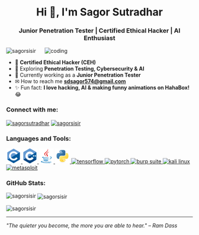 <h1 align="center">Hi 👋, I'm Sagor Sutradhar</h1>
<h3 align="center">Junior Penetration Tester | Certified Ethical Hacker | AI Enthusiast</h3>

<img align="right" alt="coding" width="400" src="https://camo.githubusercontent.com/19db51af5f90f1b152bc0b9078f5fe97053955be5074f03f17019c70345bdcdb/68747470733a2f2f6d69726f2e6d656469756d2e636f6d2f6d61782f313336302f302a37513379765349765f7430696f4a2d5a2e676966">
<p align="left"> <img src="https://komarev.com/ghpvc/?username=sagorsisir&label=Profile%20views&color=0e75b6&style=flat" alt="sagorsisir" /> </p>

- 📝 **Certified Ethical Hacker (CEH)**
- 🔎 Exploring **Penetration Testing, Cybersecurity & AI**
- 💪 Currently working as a **Junior Penetration Tester**
- ✉ How to reach me **sdsagor574@gmail.com**
- ✨ Fun fact: **I love hacking, AI & making funny animations on HahaBox!** 😂

<h3 align="left">Connect with me:</h3>
<p align="left">
<a href="https://fb.com/sagorsutradhar" target="blank"><img align="center" src="https://raw.githubusercontent.com/rahuldkjain/github-profile-readme-generator/master/src/images/icons/Social/facebook.svg" alt="sagorsutradhar" height="30" width="40" /></a>
<a href="https://instagram.com/sagorsisir" target="blank"><img align="center" src="https://raw.githubusercontent.com/rahuldkjain/github-profile-readme-generator/master/src/images/icons/Social/instagram.svg" alt="sagorsisir" height="30" width="40" /></a>
</p>

<h3 align="left">Languages and Tools:</h3>
<p align="left"> 
<a href="https://www.cprogramming.com/" target="_blank" rel="noreferrer"> <img src="https://raw.githubusercontent.com/devicons/devicon/master/icons/c/c-original.svg" alt="c" width="40" height="40"/> </a> 
<a href="https://www.w3schools.com/cpp/" target="_blank" rel="noreferrer"> <img src="https://raw.githubusercontent.com/devicons/devicon/master/icons/cplusplus/cplusplus-original.svg" alt="cplusplus" width="40" height="40"/> </a> 
<a href="https://www.java.com" target="_blank" rel="noreferrer"> <img src="https://raw.githubusercontent.com/devicons/devicon/master/icons/java/java-original.svg" alt="java" width="40" height="40"/> </a> 
<a href="https://www.python.org" target="_blank" rel="noreferrer"> <img src="https://raw.githubusercontent.com/devicons/devicon/master/icons/python/python-original.svg" alt="python" width="40" height="40"/> </a> 
<a href="https://www.tensorflow.org" target="_blank" rel="noreferrer"> <img src="https://upload.wikimedia.org/wikipedia/commons/2/2d/Tensorflow_logo.svg" alt="tensorflow" width="40" height="40"/> </a>
<a href="https://pytorch.org/" target="_blank" rel="noreferrer"> <img src="https://upload.wikimedia.org/wikipedia/commons/1/10/PyTorch_logo_icon.svg" alt="pytorch" width="40" height="40"/> </a>
<a href="https://portswigger.net/burp" target="_blank" rel="noreferrer"> <img src="https://upload.wikimedia.org/wikipedia/commons/8/8b/Burp_suite_logo.svg" alt="burp suite" width="40" height="40"/> </a>
<a href="https://www.kali.org/" target="_blank" rel="noreferrer"> <img src="https://upload.wikimedia.org/wikipedia/commons/2/2a/Kali-dragon-icon.svg" alt="kali linux" width="40" height="40"/> </a>
<a href="https://www.metasploit.com/" target="_blank" rel="noreferrer"> <img src="https://upload.wikimedia.org/wikipedia/commons/1/19/Metasploit_logo.svg" alt="metasploit" width="40" height="40"/> </a>
</p>

<h3 align="left">GitHub Stats:</h3>
<p><img align="left" src="https://github-readme-stats.vercel.app/api/top-langs?username=sagorsisir&show_icons=true&locale=en&layout=compact" alt="sagorsisir" /></p>
<p>&nbsp;<img align="center" src="https://github-readme-stats.vercel.app/api?username=sagorsisir&show_icons=true&locale=en" alt="sagorsisir" /></p>
<p><img align="center" src="https://github-readme-streak-stats.herokuapp.com/?user=sagorsisir&" alt="sagorsisir" /></p>

---
_"The quieter you become, the more you are able to hear." – Ram Dass_
